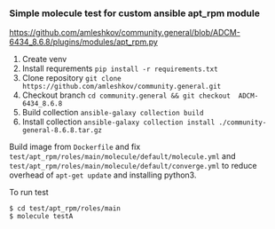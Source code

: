 ### Simple molecule test for custom ansible apt_rpm module
https://github.com/amleshkov/community.general/blob/ADCM-6434_8.6.8/plugins/modules/apt_rpm.py
1. Create venv
2. Install requrements `pip install -r requirements.txt`
3. Clone repository `git clone https://github.com/amleshkov/community.general.git`
4. Checkout branch `cd community.general && git checkout  ADCM-6434_8.6.8`
5. Build collection `ansible-galaxy collection build`
6. Install collection `ansible-galaxy collection install ./community-general-8.6.8.tar.gz`

Build image from `Dockerfile` and fix `test/apt_rpm/roles/main/molecule/default/molecule.yml` and `test/apt_rpm/roles/main/molecule/default/converge.yml` to reduce overhead of `apt-get update` and  installing python3.

To run test
```
$ cd test/apt_rpm/roles/main
$ molecule testA
```
